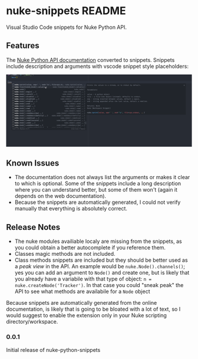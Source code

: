 # nuke-snippets README

Visual Studio Code snippets for Nuke Python API.

## Features

The [Nuke Python API documentation](https://learn.foundry.com/nuke/developers/70/pythonreference) converted to snippets. Snippets include
description and arguments with vscode snippet style placeholders:

![example](images/examplex.gif)

## Known Issues

* The documentation does not always list the arguments or makes it clear to which is optional. Some of the snippets include a long description where you can understand better,
but some of them won't (again it depends on the web documentation).
* Because the snippets are automatically generated, I could not verify manually that everything is absolutely correct.

## Release Notes

* The nuke modules availiable localy are missing from the snippets, as you could obtain a better autocomplete if you reference them.
* Classes magic methods are not included.
* Class methods snippets are included but they should be better used as a _peak view_ in the API. An example would be `nuke.Node().channels()`; yes you can add an argument to `Node()` and create one, but is likely that you already have a variabile with that type of object: `n = nuke.createNode('Tracker')`. In that case you could "sneak peak" the API to see what methods are availabile for a `Node` object

Because snippets are automatically generated from the online documentation,
is likely that is going to be bloated with a lot of text, so I would suggest to
enable the extension only in your Nuke scripting directory/workspace.

### 0.0.1

Initial release of nuke-python-snippets

